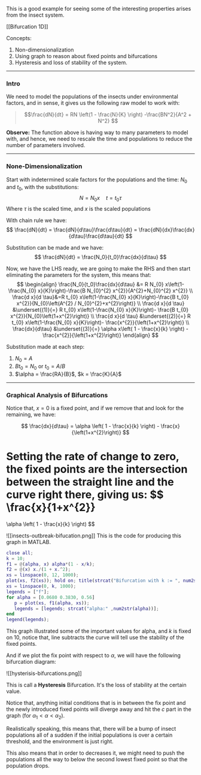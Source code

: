 This is a good example for seeing some of the interesting properties arises from the insect system. 

[[Bifurcation 1D]]

Concepts: 
1. Non-dimensionalization
2. Using graph to reason about fixed points and bifurcations
3. Hysteresis and loss of stability of the system. 

---

### Intro
We need to model the populations of the insects under environmental factors, and in sense, it gives us the following raw model to work with: 

> $$\frac{dN}{dt} = RN \left(1 - \frac{N}{K}
> \right)
> -\frac{BN^2}{A^2 + N^2}
> $$

**Observe:**
The function above is having way to many parameters to model with, and hence, we need to rescale the time and populations to reduce the  number of parameters involved. 

---
### None-Dimensionalization
Start with indetermined scale factors for the populations and the time: $N_0$ and $t_0$, with the substitutions:
$$
N = N_0 x \quad t = t_0\tau
$$
Where $\tau$ is the scaled time, and $x$ is the scaled populations

With chain rule we have: 
$$
\frac{dN}{dt} = \frac{dN}{d\tau}\frac{d\tau}{dt} = \frac{dN}{dx}\frac{dx}{d\tau}\frac{d\tau}{dt}
$$

Substitution can be made and we have: 
$$
\frac{dN}{dt} = \frac{N_0}{t_0}\frac{dx}{d\tau}
$$

Now, we have the LHS ready, we are going to make the RHS and then start eliminating the parameters for the system, this means that: 
$$
\begin{align}
	\frac{N_0}{t_0}\frac{dx}{d\tau} &= R N_{0} x\left(1-\frac{N_{0} x}{K}\right)-\frac{B N_{0}^{2} x^{2}}{A^{2}+N_{0}^{2} x^{2}}
	\\
	\frac{d x}{d \tau}&=R t_{0} x\left(1-\frac{N_{0} x}{K}\right)-\frac{B t_{0} x^{2}}{N_{0}\left(A^{2} / N_{0}^{2}+x^{2}\right)}
	\\
	\frac{d x}{d \tau} &\underset{(1)}{=} 
	R t_{0} x\left(1-\frac{N_{0} x}{K}\right)-
	\frac{B t_{0} x^{2}}{N_{0}\left(1+x^{2}\right)}
	\\
	\frac{d x}{d \tau} &\underset{(2)}{=} 
	R t_{0} x\left(1-\frac{N_{0} x}{K}\right)-
	\frac{x^{2}}{\left(1+x^{2}\right)}
	\\
	\frac{dx}{d\tau} &\underset{(3)}{=}
	\alpha x\left( 
		1 - \frac{x}{k}
	\right) -
	\frac{x^{2}}{\left(1+x^{2}\right)}
\end{align}
$$

Substitution made at each step: 
1. $N_0 = A$
2. $Bt_0 = N_0$ or $t_0 = A/B$
3. $\alpha = \frac{RA}{B}$, $k = \frac{K}{A}$

---
### Graphical Analysis of Bifurcations
Notice that, $x = 0$ is a fixed point, and if we remove that and look for the remaining, we have: 

$$
\frac{dx}{d\tau} =
	\alpha \left( 
		1 - \frac{x}{k}
	\right) -
	\frac{x}{\left(1+x^{2}\right)}
$$

Setting the rate of change to zero, the fixed points are the intersection between the straight line and the curve right there, giving us: 
$$
\frac{x}{1+x^{2}}
=
\alpha \left( 
	1 - \frac{x}{k}
\right)
$$

![[insects-outbreak-bifucation.png]]
This is the code for producing this graph in MATLAB. 
```matlab
close all;
k = 10;
f1 = @(alpha, x) alpha*(1 - x/k);
f2 = @(x) x./(1 + x.^2);
xs = linspace(0, 12, 1000);
plot(xs, f2(xs)); hold on; title(strcat("Bifurcation with k := ", num2str(k)));
xs = linspace(0, k, 1000);
legends = ["f"];
for alpha = [0.0680 0.3830, 0.56]
   p = plot(xs, f1(alpha, xs));
   legends = [legends; strcat("alpha:" ,num2str(alpha))];
end
legend(legends);

```

This graph illustrated some of the important values for alpha, and $k$ is fixed on 10, notice that, line subtracts the curve will tell use the stability of the fixed points. 

And if we plot the fix point with respect to $\alpha$, we will have the following bifurcation diagram: 

![[hysterisis-bifurcations.png]]

This is call a **Hysteresis** Bifurcation. It's the loss of stability at the certain value. 

Notice that, anything initial conditions that is in between the fix point and the newly introduced fixed points will diverge away and hit the $c$ part in the graph (for $\alpha_1 < \alpha < \alpha_2$). 

Realistically speaking, this means that, there will be a bump of insect populations all of a sudden if the initial populations is over a certain threshold, and the environment is just right. 

This also means that in order to decreases it, we might need to push the populations all the way to below the second lowest fixed point so that the population drops. 